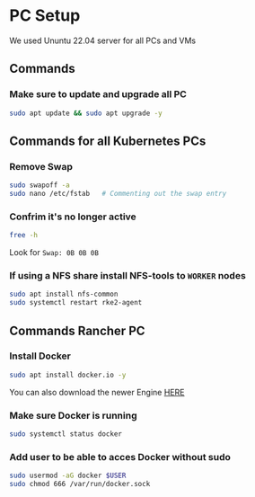 # PC Setup

We used Ununtu 22.04 server for all PCs and VMs
## Commands
### Make sure to update and upgrade all PC
```sh
sudo apt update && sudo apt upgrade -y
```
## Commands for all Kubernetes PCs

### Remove Swap
```sh
sudo swapoff -a
sudo nano /etc/fstab   # Commenting out the swap entry
```

### Confrim it's no longer active
```sh
free -h
```
Look for `Swap: 0B 0B 0B`

### If using a NFS share install NFS-tools to `WORKER` nodes
```sh
sudo apt install nfs-common
sudo systemctl restart rke2-agent
```

## Commands Rancher PC
### Install Docker
```sh
sudo apt install docker.io -y
```
You can also download the newer Engine [HERE](https://docs.docker.com/engine/install/ubuntu/)
### Make sure Docker is running
```sh
sudo systemctl status docker
```

### Add user to be able to acces Docker without sudo
```sh
sudo usermod -aG docker $USER
sudo chmod 666 /var/run/docker.sock
```
